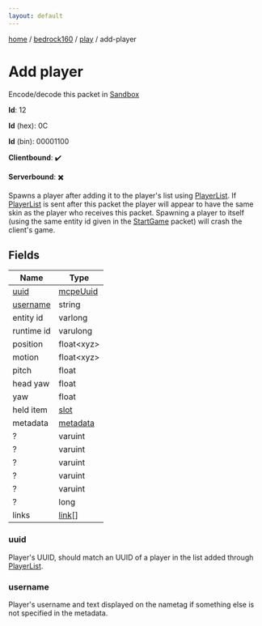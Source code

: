 ```yaml
---
layout: default
---
```


[home](/)  /  [bedrock160](/protocol/bedrock160)  /  [play](/protocol/bedrock160/play)  /  add-player

# Add player

Encode/decode this packet in [Sandbox](../../../sandbox/bedrock160#play.add_player)

**Id**: 12

**Id** (hex): 0C

**Id** (bin): 00001100

**Clientbound**: ✔️

**Serverbound**: ✖️

Spawns a player after adding it to the player's list using [PlayerList](#play_player-list). If [PlayerList](#play_player-list) is sent after this packet the player will appear to have the same skin as the player who receives this packet.
Spawning a player to itself (using the same entity id given in the [StartGame](#play_start-game) packet) will crash the client's game.

## Fields

Name | Type
---|---
[uuid](#uuid) | [mcpeUuid](/protocol/bedrock160/types/mcpe-uuid)
[username](#username) | string
entity id | varlong
runtime id | varulong
position | float&lt;xyz&gt;
motion | float&lt;xyz&gt;
pitch | float
head yaw | float
yaw | float
held item | [slot](/protocol/bedrock160/types/slot)
metadata | [metadata](/protocol/bedrock160/metadata)
? | varuint
? | varuint
? | varuint
? | varuint
? | varuint
? | long
links | [link](/protocol/bedrock160/types/link)[]

### uuid

Player's UUID, should match an UUID of a player in the list added through [PlayerList](#play_player-list).

### username

Player's username and text displayed on the nametag if something else is not specified in the metadata.
